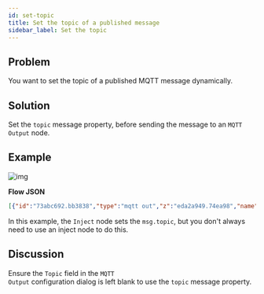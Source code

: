 ```yaml
---
id: set-topic
title: Set the topic of a published message
sidebar_label: Set the topic
---
```


## Problem

You want to set the topic of a published MQTT message dynamically.

## Solution

Set the `topic` message property, before sending the message to an <code class="node">MQTT Output</code> node.

## Example

![img](/assets/docs/mqtt/set-publish-topic.png)

<b>Flow JSON</b>

~~~json
[{"id":"73abc692.bb3838","type":"mqtt out","z":"eda2a949.74ea98","name":"","topic":"","qos":"","retain":"","broker":"61de5090.0f5d9","x":410,"y":300,"wires":[]},{"id":"ef5a01ee.a940d","type":"inject","z":"eda2a949.74ea98","name":"kitchen temperature","topic":"sensors/kitchen/temperature","payload":"22","payloadType":"num","repeat":"","crontab":"","once":false,"x":250,"y":300,"wires":[["73abc692.bb3838"]]},{"id":"61de5090.0f5d9","type":"mqtt-broker","z":"","broker":"localhost","port":"1883","clientid":"","usetls":false,"compatmode":true,"keepalive":"60","cleansession":true,"willTopic":"","willQos":"0","willPayload":"","birthTopic":"","birthQos":"0","birthPayload":""}]
~~~



In this example, the <code class="node">Inject</code> node sets the `msg.topic`,
but you don't always need to use an inject node to do this.

## Discussion

Ensure the `Topic` field in the <code class="node">MQTT Output</code> configuration dialog is left blank to use the `topic` message property.
